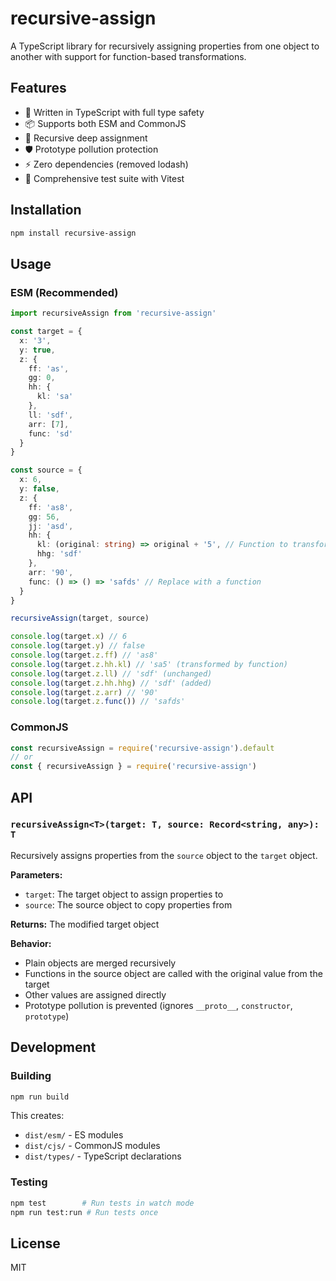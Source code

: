 
# recursive-assign

A TypeScript library for recursively assigning properties from one object to another with support for function-based transformations.

## Features

- 🚀 Written in TypeScript with full type safety
- 📦 Supports both ESM and CommonJS
- 🔄 Recursive deep assignment
- 🛡️ Prototype pollution protection
- ⚡ Zero dependencies (removed lodash)
- 🧪 Comprehensive test suite with Vitest

## Installation

```bash
npm install recursive-assign
```

## Usage

### ESM (Recommended)

```typescript
import recursiveAssign from 'recursive-assign'

const target = {
  x: '3',
  y: true,
  z: {
    ff: 'as',
    gg: 0,
    hh: {
      kl: 'sa'
    },
    ll: 'sdf',
    arr: [7],
    func: 'sd'
  }
}

const source = {
  x: 6,
  y: false,
  z: {
    ff: 'as8',
    gg: 56,
    jj: 'asd',
    hh: {
      kl: (original: string) => original + '5', // Function to transform original value
      hhg: 'sdf'
    },
    arr: '90',
    func: () => () => 'safds' // Replace with a function
  }
}

recursiveAssign(target, source)

console.log(target.x) // 6
console.log(target.y) // false
console.log(target.z.ff) // 'as8'
console.log(target.z.hh.kl) // 'sa5' (transformed by function)
console.log(target.z.ll) // 'sdf' (unchanged)
console.log(target.z.hh.hhg) // 'sdf' (added)
console.log(target.z.arr) // '90'
console.log(target.z.func()) // 'safds'
```

### CommonJS

```javascript
const recursiveAssign = require('recursive-assign').default
// or
const { recursiveAssign } = require('recursive-assign')
```

## API

### `recursiveAssign<T>(target: T, source: Record<string, any>): T`

Recursively assigns properties from the `source` object to the `target` object.

**Parameters:**
- `target`: The target object to assign properties to
- `source`: The source object to copy properties from

**Returns:** The modified target object

**Behavior:**
- Plain objects are merged recursively
- Functions in the source object are called with the original value from the target
- Other values are assigned directly
- Prototype pollution is prevented (ignores `__proto__`, `constructor`, `prototype`)

## Development

### Building

```bash
npm run build
```

This creates:
- `dist/esm/` - ES modules
- `dist/cjs/` - CommonJS modules  
- `dist/types/` - TypeScript declarations

### Testing

```bash
npm test        # Run tests in watch mode
npm run test:run # Run tests once
```

## License

MIT